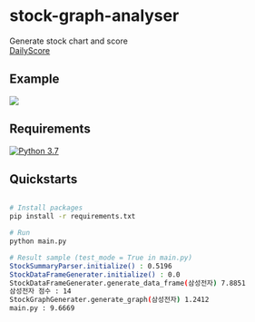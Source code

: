 # stock-graph-analyser
Generate stock chart and score  
[DailyScore](./export/score-result.txt)  


## Example

![](./readme_resource/graph_0.png)

## Requirements
[![Python 3.7](https://img.shields.io/badge/python-3.7-blue.svg)](https://www.python.org/downloads/release/python-370/)



## Quickstarts

```bash

# Install packages
pip install -r requirements.txt

# Run
python main.py

# Result sample (test_mode = True in main.py)
StockSummaryParser.initialize() : 0.5196
StockDataFrameGenerater.initialize() : 0.0
StockDataFrameGenerater.generate_data_frame(삼성전자) 7.8851
삼성전자 점수 : 14
StockGraphGenerater.generate_graph(삼성전자) 1.2412
main.py : 9.6669

```
